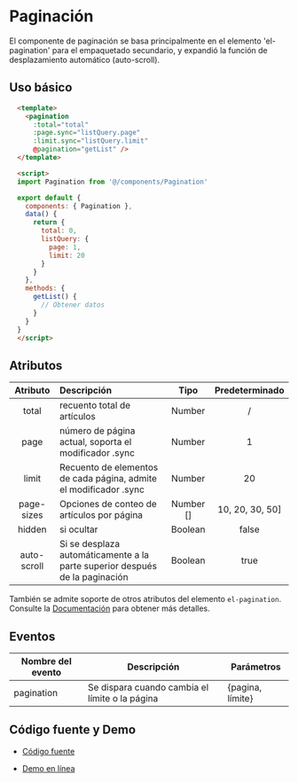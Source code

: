 # Paginación <Badge text="v3.9.2+"/>

El componente de paginación se basa principalmente en el elemento 'el-pagination' para el empaquetado secundario, y expandió la función de desplazamiento automático (auto-scroll).

## Uso básico

```html
  <template>
    <pagination
      :total="total"
      :page.sync="listQuery.page"
      :limit.sync="listQuery.limit"
      @pagination="getList" />
  </template>

  <script>
  import Pagination from '@/components/Pagination'

  export default {
    components: { Pagination },
    data() {
      return {
        total: 0,
        listQuery: {
          page: 1,
          limit: 20
        }
      }
    },
    methods: {
      getList() {
        // Obtener datos
      }
    }
  }
  </script>
```

## Atributos

|  Atributo   | Descripción                                                                 |   Tipo    | Predeterminado  |
| :---------: | :-------------------------------------------------------------------------- | :-------: | :-------------: |
|    total    | recuento total de artículos                                                 |  Number   |        /        |
|    page     | número de página actual, soporta el modificador .sync                       |  Number   |        1        |
|    limit    | Recuento de elementos de cada página, admite el modificador .sync           |  Number   |       20        |
| page-sizes  | Opciones de conteo de artículos por página                                  | Number [] | 10, 20, 30, 50] |
|   hidden    | si ocultar                                                                  |  Boolean  |      false      |
| auto-scroll | Si se desplaza automáticamente a la parte superior después de la paginación |  Boolean  |      true       |

También se admite soporte de otros atributos del elemento `el-pagination`. Consulte la [Documentación](http://element.eleme.io/#/zh-CN/component/pagination) para obtener más detalles.

## Eventos

| Nombre del evento | Descripción                                    | Parámetros       |
| ----------------- | ---------------------------------------------- | ---------------- |
| pagination        | Se dispara cuando cambia el límite o la página | {pagina, límite} |

## Código fuente y Demo

- [Código fuente](https://github.com/PanJiaChen/vue-element-admin/blob/master/src/components/Pagination/index.vue)

- [Demo en línea](https://panjiachen.github.io/vue-element-admin/#/table/complex-table)
